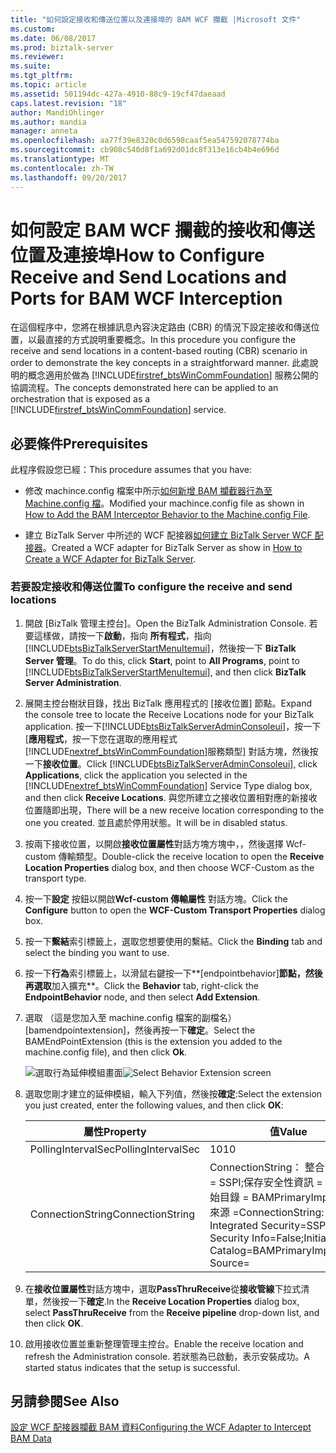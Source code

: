```yaml
---
title: "如何設定接收和傳送位置以及連接埠的 BAM WCF 攔截 |Microsoft 文件"
ms.custom: 
ms.date: 06/08/2017
ms.prod: biztalk-server
ms.reviewer: 
ms.suite: 
ms.tgt_pltfrm: 
ms.topic: article
ms.assetid: 501194dc-427a-4910-88c9-19cf47daeaad
caps.latest.revision: "18"
author: MandiOhlinger
ms.author: mandia
manager: anneta
ms.openlocfilehash: aa77f39e8320c0d6598caaf5ea547592078774ba
ms.sourcegitcommit: cb908c540d8f1a692d01dc8f313e16cb4b4e696d
ms.translationtype: MT
ms.contentlocale: zh-TW
ms.lasthandoff: 09/20/2017
---
```

# <a name="how-to-configure-receive-and-send-locations-and-ports-for-bam-wcf-interception"></a><span data-ttu-id="a023a-102">如何設定 BAM WCF 攔截的接收和傳送位置及連接埠</span><span class="sxs-lookup"><span data-stu-id="a023a-102">How to Configure Receive and Send Locations and Ports for BAM WCF Interception</span></span>
<span data-ttu-id="a023a-103">在這個程序中，您將在根據訊息內容決定路由 (CBR) 的情況下設定接收和傳送位置，以最直接的方式說明重要概念。</span><span class="sxs-lookup"><span data-stu-id="a023a-103">In this procedure you configure the receive and send locations in a content-based routing (CBR) scenario in order to demonstrate the key concepts in a straightforward manner.</span></span> <span data-ttu-id="a023a-104">此處說明的概念適用於做為 [!INCLUDE[firstref_btsWinCommFoundation](../includes/firstref-btswincommfoundation-md.md)] 服務公開的協調流程。</span><span class="sxs-lookup"><span data-stu-id="a023a-104">The concepts demonstrated here can be applied to an orchestration that is exposed as a [!INCLUDE[firstref_btsWinCommFoundation](../includes/firstref-btswincommfoundation-md.md)] service.</span></span>  
  
## <a name="prerequisites"></a><span data-ttu-id="a023a-105">必要條件</span><span class="sxs-lookup"><span data-stu-id="a023a-105">Prerequisites</span></span>  
 <span data-ttu-id="a023a-106">此程序假設您已經：</span><span class="sxs-lookup"><span data-stu-id="a023a-106">This procedure assumes that you have:</span></span>  
  
-   <span data-ttu-id="a023a-107">修改 machince.config 檔案中所示[如何新增 BAM 攔截器行為至 Machine.config 檔](../core/how-to-add-the-bam-interceptor-behavior-to-the-machine-config-file.md)。</span><span class="sxs-lookup"><span data-stu-id="a023a-107">Modified your machince.config file as shown in [How to Add the BAM Interceptor Behavior to the Machine.config File](../core/how-to-add-the-bam-interceptor-behavior-to-the-machine-config-file.md).</span></span>  
  
-   <span data-ttu-id="a023a-108">建立 BizTalk Server 中所述的 WCF 配接器[如何建立 BizTalk Server WCF 配接器](../core/how-to-create-a-wcf-adapter-for-biztalk-server.md)。</span><span class="sxs-lookup"><span data-stu-id="a023a-108">Created a WCF adapter for BizTalk Server as show in [How to Create a WCF Adapter for BizTalk Server](../core/how-to-create-a-wcf-adapter-for-biztalk-server.md).</span></span>  
  
### <a name="to-configure-the-receive-and-send-locations"></a><span data-ttu-id="a023a-109">若要設定接收和傳送位置</span><span class="sxs-lookup"><span data-stu-id="a023a-109">To configure the receive and send locations</span></span>  
  
1.  <span data-ttu-id="a023a-110">開啟 [BizTalk 管理主控台]。</span><span class="sxs-lookup"><span data-stu-id="a023a-110">Open the BizTalk Administration Console.</span></span> <span data-ttu-id="a023a-111">若要這樣做，請按一下**啟動**，指向 **所有程式**，指向  [!INCLUDE[btsBizTalkServerStartMenuItemui](../includes/btsbiztalkserverstartmenuitemui-md.md)]，然後按一下  **BizTalk Server 管理**。</span><span class="sxs-lookup"><span data-stu-id="a023a-111">To do this, click **Start**, point to **All Programs**, point to [!INCLUDE[btsBizTalkServerStartMenuItemui](../includes/btsbiztalkserverstartmenuitemui-md.md)], and then click **BizTalk Server Administration**.</span></span>  
  
2.  <span data-ttu-id="a023a-112">展開主控台樹狀目錄，找出 BizTalk 應用程式的 [接收位置] 節點。</span><span class="sxs-lookup"><span data-stu-id="a023a-112">Expand the console tree to locate the Receive Locations node for your BizTalk application.</span></span> <span data-ttu-id="a023a-113">按一下[!INCLUDE[btsBizTalkServerAdminConsoleui](../includes/btsbiztalkserveradminconsoleui-md.md)]，按一下 [**應用程式**，按一下您在選取的應用程式[!INCLUDE[nextref_btsWinCommFoundation](../includes/nextref-btswincommfoundation-md.md)]服務類型] 對話方塊，然後按一下**接收位置**。</span><span class="sxs-lookup"><span data-stu-id="a023a-113">Click [!INCLUDE[btsBizTalkServerAdminConsoleui](../includes/btsbiztalkserveradminconsoleui-md.md)], click **Applications**, click the application you selected in the [!INCLUDE[nextref_btsWinCommFoundation](../includes/nextref-btswincommfoundation-md.md)] Service Type dialog box, and then click **Receive Locations**.</span></span> <span data-ttu-id="a023a-114">與您所建立之接收位置相對應的新接收位置隨即出現，</span><span class="sxs-lookup"><span data-stu-id="a023a-114">There will be a new receive location corresponding to the one you created.</span></span> <span data-ttu-id="a023a-115">並且處於停用狀態。</span><span class="sxs-lookup"><span data-stu-id="a023a-115">It will be in disabled status.</span></span>  
  
3.  <span data-ttu-id="a023a-116">按兩下接收位置，以開啟**接收位置屬性**對話方塊方塊中，，然後選擇 Wcf-custom 傳輸類型。</span><span class="sxs-lookup"><span data-stu-id="a023a-116">Double-click the receive location to open the **Receive Location Properties** dialog box, and then choose WCF-Custom as the transport type.</span></span>  
  
4.  <span data-ttu-id="a023a-117">按一下**設定** 按鈕以開啟**Wcf-custom 傳輸屬性** 對話方塊。</span><span class="sxs-lookup"><span data-stu-id="a023a-117">Click the **Configure** button to open the **WCF-Custom Transport Properties** dialog box.</span></span>  
  
5.  <span data-ttu-id="a023a-118">按一下**繫結**索引標籤上，選取您想要使用的繫結。</span><span class="sxs-lookup"><span data-stu-id="a023a-118">Click the **Binding** tab and select the binding you want to use.</span></span>  
  
6.  <span data-ttu-id="a023a-119">按一下**行為**索引標籤上，以滑鼠右鍵按一下**[endpointbehavior]**節點，然後再選取**加入擴充**。</span><span class="sxs-lookup"><span data-stu-id="a023a-119">Click the **Behavior** tab, right-click the **EndpointBehavior** node, and then select **Add Extension**.</span></span>  
  
7.  <span data-ttu-id="a023a-120">選取 （這是您加入至 machine.config 檔案的副檔名） [bamendpointextension]，然後再按一下**確定**。</span><span class="sxs-lookup"><span data-stu-id="a023a-120">Select the BAMEndPointExtension (this is the extension you added to the machine.config file), and then click **Ok**.</span></span>  
  
     <span data-ttu-id="a023a-121">![選取行為延伸模組畫面](../core/media/fe830d29-504e-465a-9316-b3f0db2dbc24.gif "fe830d29-504e-465a-9316-b3f0db2dbc24")</span><span class="sxs-lookup"><span data-stu-id="a023a-121">![Select Behavior Extension screen](../core/media/fe830d29-504e-465a-9316-b3f0db2dbc24.gif "fe830d29-504e-465a-9316-b3f0db2dbc24")</span></span>  
  
8.  <span data-ttu-id="a023a-122">選取您剛才建立的延伸模組，輸入下列值，然後按**確定**:</span><span class="sxs-lookup"><span data-stu-id="a023a-122">Select the extension you just created, enter the following values, and then click **OK**:</span></span>  
  
    |<span data-ttu-id="a023a-123">屬性</span><span class="sxs-lookup"><span data-stu-id="a023a-123">Property</span></span>|<span data-ttu-id="a023a-124">值</span><span class="sxs-lookup"><span data-stu-id="a023a-124">Value</span></span>|  
    |--------------|-----------|  
    |<span data-ttu-id="a023a-125">PollingIntervalSec</span><span class="sxs-lookup"><span data-stu-id="a023a-125">PollingIntervalSec</span></span>|<span data-ttu-id="a023a-126">10</span><span class="sxs-lookup"><span data-stu-id="a023a-126">10</span></span>|  
    |<span data-ttu-id="a023a-127">ConnectionString</span><span class="sxs-lookup"><span data-stu-id="a023a-127">ConnectionString</span></span>|<span data-ttu-id="a023a-128">ConnectionString： 整合式安全性 = SSPI;保存安全性資訊 = False; 初始目錄 = BAMPrimaryImport; 資料來源 =</span><span class="sxs-lookup"><span data-stu-id="a023a-128">ConnectionString: Integrated Security=SSPI;Persist Security Info=False;Initial Catalog=BAMPrimaryImport;Data Source=</span></span>|  
  
9. <span data-ttu-id="a023a-129">在**接收位置屬性**對話方塊中，選取**PassThruReceive**從**接收管線**下拉式清單，然後按一下**確定**.</span><span class="sxs-lookup"><span data-stu-id="a023a-129">In the **Receive Location Properties** dialog box, select **PassThruReceive** from the **Receive pipeline** drop-down list, and then click **OK**.</span></span>  
  
10. <span data-ttu-id="a023a-130">啟用接收位置並重新整理管理主控台。</span><span class="sxs-lookup"><span data-stu-id="a023a-130">Enable the receive location and refresh the Administration console.</span></span> <span data-ttu-id="a023a-131">若狀態為已啟動，表示安裝成功。</span><span class="sxs-lookup"><span data-stu-id="a023a-131">A started status indicates that the setup is successful.</span></span>  
  
## <a name="see-also"></a><span data-ttu-id="a023a-132">另請參閱</span><span class="sxs-lookup"><span data-stu-id="a023a-132">See Also</span></span>  
 [<span data-ttu-id="a023a-133">設定 WCF 配接器攔截 BAM 資料</span><span class="sxs-lookup"><span data-stu-id="a023a-133">Configuring the WCF Adapter to Intercept BAM Data</span></span>](../core/configuring-the-wcf-adapter-to-intercept-bam-data.md)